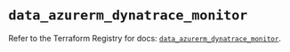# `data_azurerm_dynatrace_monitor`

Refer to the Terraform Registry for docs: [`data_azurerm_dynatrace_monitor`](https://registry.terraform.io/providers/hashicorp/azurerm/4.30.0/docs/data-sources/dynatrace_monitor).
